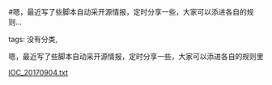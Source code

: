 #嗯，最近写了些脚本自动采开源情报，定时分享一些，大家可以添进各自的规则...

tags: 没有分类, 

嗯，最近写了些脚本自动采开源情报，定时分享一些，大家可以添进各自的规则里

[IOC_20170904.txt](/assets/51112188842814_IOC_20170904.txt)

[comment]: <> (topic_id:88888112158222)

[comment]: <> (create_time:2017-09-05T10:40:40.757+0800)

[comment]: <> (topic_type:talk)

[comment]: <> (owner:452258544448_豆)

